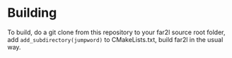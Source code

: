 Building
========

To build, do a git clone from this repository to your far2l source root folder, add `add_subdirectory(jumpword)` to CMakeLists.txt, build far2l in the usual way.
